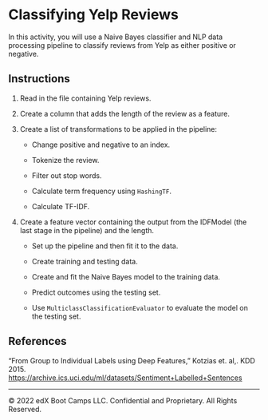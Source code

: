 # Classifying Yelp Reviews

In this activity, you will use a Naive Bayes classifier and NLP data processing pipeline to classify reviews from Yelp as either positive or negative.

## Instructions

1. Read in the file containing Yelp reviews.

2. Create a column that adds the length of the review as a feature.

3. Create a list of transformations to be applied in the pipeline:

   * Change positive and negative to an index.

   * Tokenize the review.

   * Filter out stop words.

   * Calculate term frequency using `HashingTF`.

   * Calculate TF-IDF.

4. Create a feature vector containing the output from the IDFModel (the last stage in the pipeline) and the length.

   * Set up the pipeline and then fit it to the data.

   * Create training and testing data.

   * Create and fit the Naive Bayes model to the training data.

   * Predict outcomes using the testing set.

   * Use `MulticlassClassificationEvaluator` to evaluate the model on the testing set.

## References

“From Group to Individual Labels using Deep Features,” Kotzias et. al,. KDD 2015. https://archive.ics.uci.edu/ml/datasets/Sentiment+Labelled+Sentences

---

© 2022 edX Boot Camps LLC. Confidential and Proprietary. All Rights Reserved.

